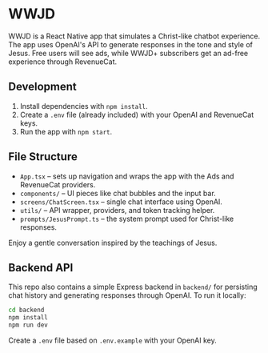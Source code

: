 # WWJD

WWJD is a React Native app that simulates a Christ-like chatbot experience. The app uses OpenAI's API to generate responses in the tone and style of Jesus. Free users will see ads, while WWJD+ subscribers get an ad-free experience through RevenueCat.

## Development

1. Install dependencies with `npm install`.
2. Create a `.env` file (already included) with your OpenAI and RevenueCat keys.
3. Run the app with `npm start`.

## File Structure

- `App.tsx` – sets up navigation and wraps the app with the Ads and RevenueCat providers.
- `components/` – UI pieces like chat bubbles and the input bar.
- `screens/ChatScreen.tsx` – single chat interface using OpenAI.
- `utils/` – API wrapper, providers, and token tracking helper.
- `prompts/JesusPrompt.ts` – the system prompt used for Christ-like responses.

Enjoy a gentle conversation inspired by the teachings of Jesus.

## Backend API

This repo also contains a simple Express backend in `backend/` for persisting
chat history and generating responses through OpenAI. To run it locally:

```bash
cd backend
npm install
npm run dev
```

Create a `.env` file based on `.env.example` with your OpenAI key.
